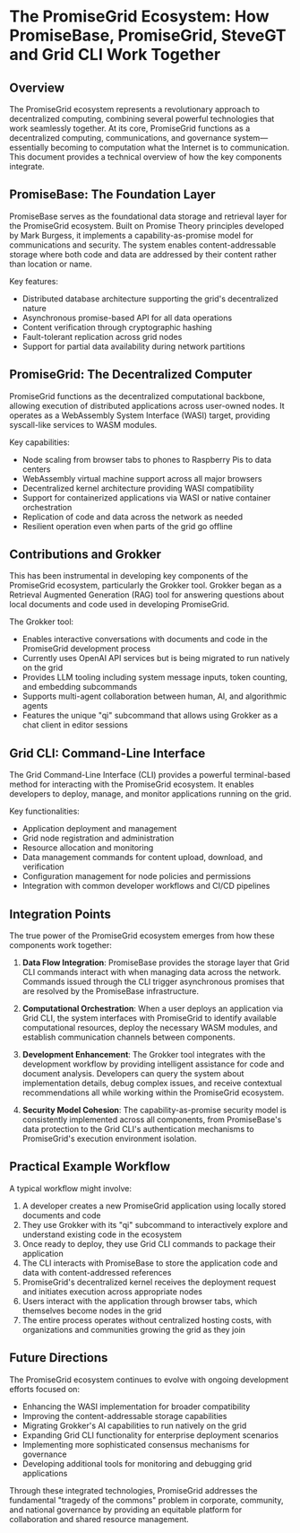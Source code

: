 # The PromiseGrid Ecosystem: How PromiseBase, PromiseGrid, SteveGT and Grid CLI Work Together

## Overview

The PromiseGrid ecosystem represents a revolutionary approach to decentralized computing, combining several powerful technologies that work seamlessly together. At its core, PromiseGrid functions as a decentralized computing, communications, and governance system—essentially becoming to computation what the Internet is to communication. This document provides a technical overview of how the key components integrate.

## PromiseBase: The Foundation Layer

PromiseBase serves as the foundational data storage and retrieval layer for the PromiseGrid ecosystem. Built on Promise Theory principles developed by Mark Burgess, it implements a capability-as-promise model for communications and security. The system enables content-addressable storage where both code and data are addressed by their content rather than location or name.

Key features:
- Distributed database architecture supporting the grid's decentralized nature
- Asynchronous promise-based API for all data operations
- Content verification through cryptographic hashing
- Fault-tolerant replication across grid nodes
- Support for partial data availability during network partitions

## PromiseGrid: The Decentralized Computer

PromiseGrid functions as the decentralized computational backbone, allowing execution of distributed applications across user-owned nodes. It operates as a WebAssembly System Interface (WASI) target, providing syscall-like services to WASM modules.

Key capabilities:
- Node scaling from browser tabs to phones to Raspberry Pis to data centers
- WebAssembly virtual machine support across all major browsers
- Decentralized kernel architecture providing WASI compatibility
- Support for containerized applications via WASI or native container orchestration
- Replication of code and data across the network as needed
- Resilient operation even when parts of the grid go offline

## Contributions and Grokker

This has been instrumental in developing key components of the PromiseGrid ecosystem, particularly the Grokker tool. Grokker began as a Retrieval Augmented Generation (RAG) tool for answering questions about local documents and code used in developing PromiseGrid.

The Grokker tool:
- Enables interactive conversations with documents and code in the PromiseGrid development process
- Currently uses OpenAI API services but is being migrated to run natively on the grid
- Provides LLM tooling including system message inputs, token counting, and embedding subcommands
- Supports multi-agent collaboration between human, AI, and algorithmic agents
- Features the unique "qi" subcommand that allows using Grokker as a chat client in editor sessions

## Grid CLI: Command-Line Interface

The Grid Command-Line Interface (CLI) provides a powerful terminal-based method for interacting with the PromiseGrid ecosystem. It enables developers to deploy, manage, and monitor applications running on the grid.

Key functionalities:
- Application deployment and management
- Grid node registration and administration
- Resource allocation and monitoring
- Data management commands for content upload, download, and verification
- Configuration management for node policies and permissions
- Integration with common developer workflows and CI/CD pipelines

## Integration Points

The true power of the PromiseGrid ecosystem emerges from how these components work together:

1. **Data Flow Integration**: PromiseBase provides the storage layer that Grid CLI commands interact with when managing data across the network. Commands issued through the CLI trigger asynchronous promises that are resolved by the PromiseBase infrastructure.

2. **Computational Orchestration**: When a user deploys an application via Grid CLI, the system interfaces with PromiseGrid to identify available computational resources, deploy the necessary WASM modules, and establish communication channels between components.

3. **Development Enhancement**: The Grokker tool integrates with the development workflow by providing intelligent assistance for code and document analysis. Developers can query the system about implementation details, debug complex issues, and receive contextual recommendations all while working within the PromiseGrid ecosystem.

4. **Security Model Cohesion**: The capability-as-promise security model is consistently implemented across all components, from PromiseBase's data protection to the Grid CLI's authentication mechanisms to PromiseGrid's execution environment isolation.

## Practical Example Workflow

A typical workflow might involve:

1. A developer creates a new PromiseGrid application using locally stored documents and code
2. They use Grokker with its "qi" subcommand to interactively explore and understand existing code in the ecosystem
3. Once ready to deploy, they use Grid CLI commands to package their application
4. The CLI interacts with PromiseBase to store the application code and data with content-addressed references
5. PromiseGrid's decentralized kernel receives the deployment request and initiates execution across appropriate nodes
6. Users interact with the application through browser tabs, which themselves become nodes in the grid
7. The entire process operates without centralized hosting costs, with organizations and communities growing the grid as they join

## Future Directions

The PromiseGrid ecosystem continues to evolve with ongoing development efforts focused on:

- Enhancing the WASI implementation for broader compatibility
- Improving the content-addressable storage capabilities
- Migrating Grokker's AI capabilities to run natively on the grid
- Expanding Grid CLI functionality for enterprise deployment scenarios
- Implementing more sophisticated consensus mechanisms for governance
- Developing additional tools for monitoring and debugging grid applications

Through these integrated technologies, PromiseGrid addresses the fundamental "tragedy of the commons" problem in corporate, community, and national governance by providing an equitable platform for collaboration and shared resource management.